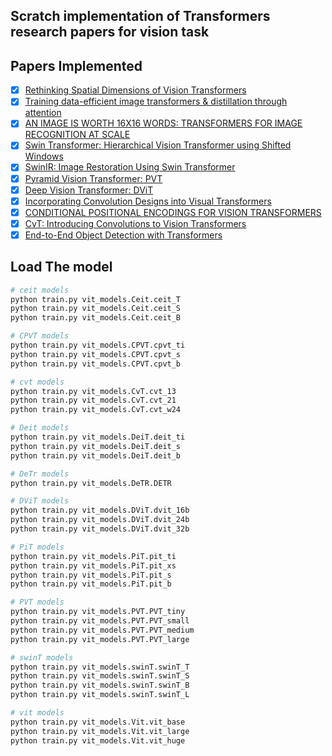 ## Scratch implementation of Transformers research papers for vision task 

## Papers Implemented

- [x] [Rethinking Spatial Dimensions of Vision Transformers](https://openaccess.thecvf.com/content/ICCV2021/papers/Heo_Rethinking_Spatial_Dimensions_of_Vision_Transformers_ICCV_2021_paper.pdf)
- [x] [Training data-efficient image transformers & distillation through attention](https://arxiv.org/pdf/2012.12877.pdf)
- [x] [AN IMAGE IS WORTH 16X16 WORDS: TRANSFORMERS FOR IMAGE RECOGNITION AT SCALE](https://arxiv.org/pdf/2010.11929.pdf)
- [x] [Swin Transformer: Hierarchical Vision Transformer using Shifted Windows](https://arxiv.org/pdf/2103.14030.pdf)
- [x] [SwinIR: Image Restoration Using Swin Transformer](https://openaccess.thecvf.com/content/ICCV2021W/AIM/papers/Liang_SwinIR_Image_Restoration_Using_Swin_Transformer_ICCVW_2021_paper.pdf)
- [x] [Pyramid Vision Transformer: PVT](https://arxiv.org/pdf/2102.12122.pdf)
- [x] [Deep Vision Transformer: DViT](https://arxiv.org/pdf/2103.11886.pdf)
- [x] [Incorporating Convolution Designs into Visual Transformers](https://openaccess.thecvf.com/content/ICCV2021/papers/Yuan_Incorporating_Convolution_Designs_Into_Visual_Transformers_ICCV_2021_paper.pdf)
- [x] [CONDITIONAL POSITIONAL ENCODINGS FOR VISION TRANSFORMERS](https://openreview.net/pdf?id=3KWnuT-R1bh)
- [x] [CvT: Introducing Convolutions to Vision Transformers](https://openaccess.thecvf.com/content/ICCV2021/papers/Wu_CvT_Introducing_Convolutions_to_Vision_Transformers_ICCV_2021_paper.pdf)
- [x] [End-to-End Object Detection with Transformers](https://arxiv.org/pdf/2005.12872.pdf)

## Load The model

```bash
# ceit models
python train.py vit_models.Ceit.ceit_T
python train.py vit_models.Ceit.ceit_S
python train.py vit_models.Ceit.ceit_B

# CPVT models
python train.py vit_models.CPVT.cpvt_ti
python train.py vit_models.CPVT.cpvt_s
python train.py vit_models.CPVT.cpvt_b

# cvt models
python train.py vit_models.CvT.cvt_13
python train.py vit_models.CvT.cvt_21
python train.py vit_models.CvT.cvt_w24

# Deit models
python train.py vit_models.DeiT.deit_ti
python train.py vit_models.DeiT.deit_s
python train.py vit_models.DeiT.deit_b

# DeTr models
python train.py vit_models.DeTR.DETR

# DViT models
python train.py vit_models.DViT.dvit_16b
python train.py vit_models.DViT.dvit_24b
python train.py vit_models.DViT.dvit_32b

# PiT models
python train.py vit_models.PiT.pit_ti
python train.py vit_models.PiT.pit_xs
python train.py vit_models.PiT.pit_s
python train.py vit_models.PiT.pit_b

# PVT models
python train.py vit_models.PVT.PVT_tiny
python train.py vit_models.PVT.PVT_small
python train.py vit_models.PVT.PVT_medium
python train.py vit_models.PVT.PVT_large

# swinT models
python train.py vit_models.swinT.swinT_T
python train.py vit_models.swinT.swinT_S
python train.py vit_models.swinT.swinT_B
python train.py vit_models.swinT.swinT_L

# vit models
python train.py vit_models.Vit.vit_base
python train.py vit_models.Vit.vit_large
python train.py vit_models.Vit.vit_huge
```

